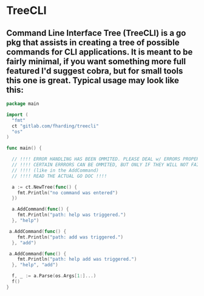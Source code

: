 # TreeCLI
## Command Line Interface Tree (TreeCLI) is a go pkg that assists in creating a tree of possible commands for CLI applications. It is meant to be fairly minimal, if you want something more full featured I'd suggest cobra, but for small tools this one is great. Typical usage may look like this:

```go
package main

import (
  "fmt"
  ct "gitlab.com/fharding/treecli"
  "os"
)

func main() {

  // !!!! ERROR HANDLING HAS BEEN OMMITED. PLEASE DEAL w/ ERRORS PROPERLY !!!!
  // !!!! CERTAIN ERRRORS CAN BE OMMITED, BUT ONLY IF THEY WILL NOT FAIL  ....`
  // !!!! (like in the AddCommand)
  // !!!! READ THE ACTUAL GO DOC !!!!

  a := ct.NewTree(func() {
    fmt.Println("no command was entered")
  })

  a.AddCommand(func() {
    fmt.Println("path: help was triggered.")
  }, "help")

 a.AddCommand(func() {
    fmt.Println("path: add was triggered.")
  }, "add")

 a.AddCommand(func() {
    fmt.Println("path: help add was triggered.")
  }, "help", "add")

  f, _ := a.Parse(os.Args[1:]...)
  f()
}
```
